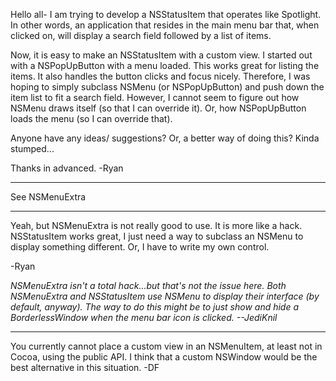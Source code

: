 

Hello all-
I am trying to develop a NSStatusItem that operates like Spotlight.  In other words, an application that resides in the main menu bar that, when clicked on, will display a search field followed by a list of items.

Now, it is easy to make an NSStatusItem with a custom view.  I started out with a NSPopUpButton with a menu loaded.  This works great for listing the items.  It also handles the button clicks and focus nicely.  Therefore, I was hoping to simply subclass NSMenu (or NSPopUpButton) and push down the item list to fit a search field.  However, I cannot seem to figure out how NSMenu draws itself (so that I can override it).  Or, how NSPopUpButton loads the menu (so I can override that).

Anyone have any ideas/ suggestions?  Or, a better way of doing this?  Kinda stumped...

Thanks in advanced.
-Ryan

----

See NSMenuExtra

----

Yeah, but NSMenuExtra is not really good to use.  It is more like a hack.  NSStatusItem works great, I just need a way to subclass an NSMenu to display something different.  Or, I have to write my own control.

-Ryan

*NSMenuExtra isn't a total hack...but that's not the issue here. Both NSMenuExtra and NSStatusItem use NSMenu to display their interface (by default, anyway). The way to do this might be to just show and hide a BorderlessWindow when the menu bar icon is clicked. --JediKnil*

----

You currently cannot place a custom view in an NSMenuItem, at least not in Cocoa, using the public API. I think that a custom NSWindow would be the best alternative in this situation. -DF
